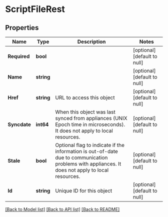 # ScriptFileRest

## Properties
Name | Type | Description | Notes
------------ | ------------- | ------------- | -------------
**Required** | **bool** |  | [optional] [default to null]
**Name** | **string** |  | [optional] [default to null]
**Href** | **string** | URL to access this object | [optional] [default to null]
**Syncdate** | **int64** | When this object was last synced from appliances (UNIX Epoch time in microseconds). It does not apply to local resources. | [optional] [default to null]
**Stale** | **bool** | Optional flag to indicate if the information is out-of-date due to communication problems with appliances. It does not apply to local resources. | [optional] [default to null]
**Id** | **string** | Unique ID for this object | [optional] [default to null]

[[Back to Model list]](../README.md#documentation-for-models) [[Back to API list]](../README.md#documentation-for-api-endpoints) [[Back to README]](../README.md)

